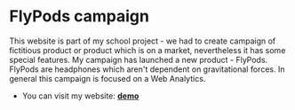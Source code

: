 # FlyPods campaign

This website is part of my school project - we had to create campaign of fictitious product or product which is on a market, nevertheless it has some special features. My campaign has launched a new product - FlyPods. FlyPods are headphones which aren't dependent on gravitational forces. In general this campaign is focused on a Web Analytics. 

* You can visit my website: **[demo](https://pslib-cz.github.io/2020l4web-campaign-sarajuliefrajtova/)**
